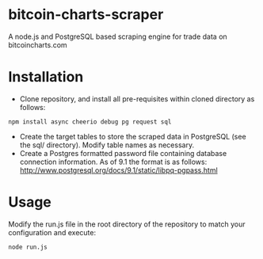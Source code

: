 bitcoin-charts-scraper
===========================

A node.js and PostgreSQL based scraping engine for trade data on bitcoincharts.com

Installation
============

- Clone repository, and install all pre-requisites within cloned directory as follows:

```
npm install async cheerio debug pg request sql
```
- Create the target tables to store the scraped data in PostgreSQL (see the sql/ directory). Modify table names as necessary.
- Create a Postgres formatted password file containing database connection information. As of 9.1 the format is as follows:
http://www.postgresql.org/docs/9.1/static/libpq-pgpass.html


Usage
=====

Modify the run.js file in the root directory of the repository to match your configuration and execute:

```
node run.js
````
